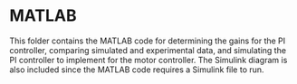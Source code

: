 # MATLAB
This folder contains the MATLAB code for determining the gains for the PI controller, comparing simulated and experimental data, and simulating the PI controller to implement for the motor controller. The Simulink diagram is also included since the MATLAB code requires a Simulink file to run.
